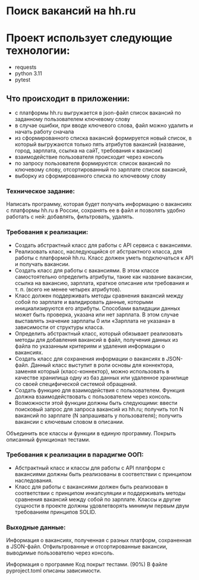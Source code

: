 # Поиск вакансий на hh.ru

# Проект использует следующие технологии:

- requests
- python 3.11
- pytest
## Что происходит в приложении:

- с платформы hh.ru выгружается в json-файл список вакансий по заданному пользователем ключевому слову
- в случае ошибки, при вводе ключевого слова, файл можно удалить и начать работу сначала
- из сформированного списка вакансий формируется новый список, в который выгружаются только пять атрибутов
вакансий (название, город, зарплата, ссылка на сайТ, требования к вакансии)
- взаимодействие пользователя происходит через консоль
- по запросу пользователя формируются: список вакансий по ключевому слову, отсортированный по зарплате список вакансий,
- выборку из сформированного списка по ключевому слову

### Техническое задание:

Написать программу, которая будет получать информацию о вакансиях с платформы hh.ru в России, сохранять ее в файл и позволять удобно работать с ней: добавлять, фильтровать, удалять.

### Требования к реализации:

* Создать абстрактный класс для работы с API сервиса с вакансиями.
* Реализовать класс, наследующийся от абстрактного класса, для работы с платформой hh.ru.
Класс должен уметь подключаться к API и получать вакансии.
* Создать класс для работы с вакансиями. В этом классе самостоятельно определить атрибуты,
такие как название вакансии, ссылка на вакансию, зарплата, краткое описание или требования и т. п.
(всего не менее четырех атрибутов).
* Класс должен поддерживать методы сравнения вакансий между собой по зарплате и валидировать данные,
которыми инициализируются его атрибуты. Способами валидации данных может быть проверка, указана или нет зарплата.
В этом случае выставлять значение зарплаты 0 или «Зарплата не указана» в зависимости от структуры класса.
* Определить абстрактный класс, который обязывает реализовать методы для добавления вакансий в файл,
получения данных из файла по указанным критериям и удаления информации о вакансиях.
* Создать класс для сохранения информации о вакансиях в JSON-файл. Данный класс выступит в роли основы
для коннектора, заменяя который (класс-коннектор), можно использовать в качестве хранилища одну из баз данных
или удаленное хранилище со своей специфической системой обращений.
* Создать функцию для взаимодействия с пользователем. Функция должна взаимодействовать с пользователем через консоль.
* Возможности этой функции должны быть следующими: ввести поисковый запрос для запроса вакансий из hh.ru; получить
топ N вакансий по зарплате (N запрашивать у пользователя); получить вакансии с ключевым словом в описании.

Объединить все классы и функции в единую программу. Покрыть описанный функционал тестами.

### Требования к реализации в парадигме ООП:

- Абстрактный класс и классы для работы с API платформ с вакансиями должны быть реализованы в соответствии с 
принципом наследования.
- Класс для работы с вакансиями должен быть реализован в соответствии с принципом инкапсуляции и поддерживать
методы сравнения вакансий между собой по зарплате.
Классы и другие сущности в проекте должны удовлетворять минимум первым двум требованиям принципов SOLID.

### Выходные данные:

Информация о вакансиях, полученная с разных платформ, сохраненная в JSON-файл.
Отфильтрованные и отсортированные вакансии, выводимые пользователю через консоль.

Информация о программе
Код покрыт тестами. (90%)
В файле pyproject.toml описаны зависимости.

